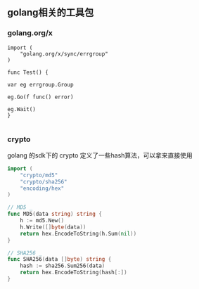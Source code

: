 ## golang相关的工具包

### golang.org/x
```golang
import (
	"golang.org/x/sync/errgroup"
)

func Test() {

var eg errgroup.Group

eg.Go(f func() error)

eg.Wait()
}


```

### crypto
golang 的sdk下的 crypto 定义了一些hash算法，可以拿来直接使用
```go
import (
	"crypto/md5"
	"crypto/sha256"
	"encoding/hex"
)

// MD5 _
func MD5(data string) string {
	h := md5.New()
	h.Write([]byte(data))
	return hex.EncodeToString(h.Sum(nil))
}

// SHA256 _
func SHA256(data []byte) string {
	hash := sha256.Sum256(data)
	return hex.EncodeToString(hash[:])
}
```
